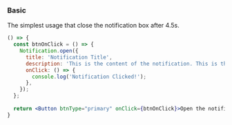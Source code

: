 <demo>

### Basic

The simplest usage that close the notification box after 4.5s.

```jsx live
() => {
  const btnOnClick = () => {
    Notification.open({
      title: 'Notification Title',
      description: 'This is the content of the notification. This is the content of the notification.',
      onClick: () => {
        console.log('Notification Clicked!');
      },
    });
  };
  
  return <Button btnType="primary" onClick={btnOnClick}>Open the notification box</Button>;
}
```

</demo>
